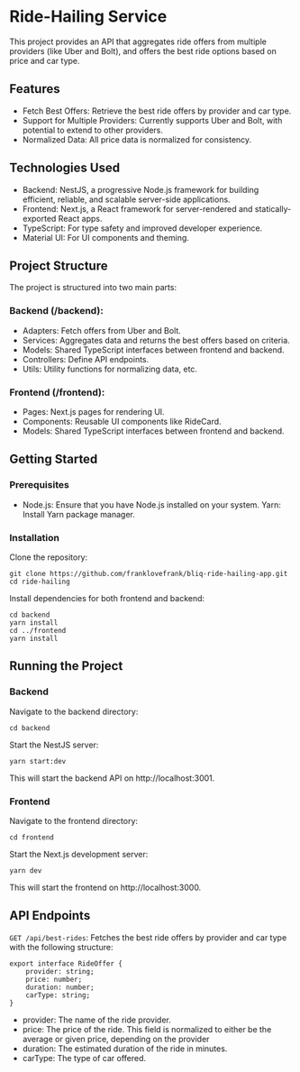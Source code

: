# Ride-Hailing Service
This project provides an API that aggregates ride offers from multiple providers (like Uber and Bolt), and offers the best ride options based on price and car type.

## Features
- Fetch Best Offers: Retrieve the best ride offers by provider and car type.
- Support for Multiple Providers: Currently supports Uber and Bolt, with potential to extend to other providers.
- Normalized Data: All price data is normalized for consistency.

## Technologies Used
- Backend: NestJS, a progressive Node.js framework for building efficient, reliable, and scalable server-side applications.
- Frontend: Next.js, a React framework for server-rendered and statically-exported React apps.
- TypeScript: For type safety and improved developer experience.
- Material UI: For UI components and theming.

## Project Structure
The project is structured into two main parts:

### Backend (/backend):

- Adapters: Fetch offers from Uber and Bolt.
- Services: Aggregates data and returns the best offers based on criteria.
- Models: Shared TypeScript interfaces between frontend and backend.
- Controllers: Define API endpoints.
- Utils: Utility functions for normalizing data, etc.

### Frontend (/frontend):

- Pages: Next.js pages for rendering UI.
- Components: Reusable UI components like RideCard.
- Models: Shared TypeScript interfaces between frontend and backend.

## Getting Started
### Prerequisites
- Node.js: Ensure that you have Node.js installed on your system.
Yarn: Install Yarn package manager.
### Installation
Clone the repository:
```
git clone https://github.com/franklovefrank/bliq-ride-hailing-app.git
cd ride-hailing
```
Install dependencies for both frontend and backend:
```
cd backend
yarn install
cd ../frontend
yarn install
```

## Running the Project
### Backend
Navigate to the backend directory:
```
cd backend
```
Start the NestJS server:
```
yarn start:dev
```
This will start the backend API on http://localhost:3001.

### Frontend
Navigate to the frontend directory:

```
cd frontend
```
Start the Next.js development server:

```
yarn dev
```
This will start the frontend on http://localhost:3000.

## API Endpoints
`GET /api/best-rides`: Fetches the best ride offers by provider and car type with the following structure: 
```
export interface RideOffer {
    provider: string;      
    price: number;       
    duration: number;     
    carType: string;     
}
```
- provider: The name of the ride provider.
- price: The price of the ride. This field is normalized to either be the average or  given price, depending on the provider
- duration: The estimated duration of the ride in minutes.
- carType: The type of car offered.

